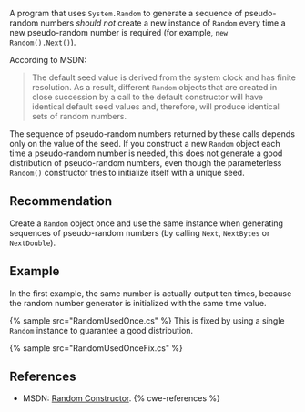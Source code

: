A program that uses `System.Random` to generate a sequence of pseudo-random numbers *should not* create a new instance of `Random` every time a new pseudo-random number is required (for example, `new Random().Next()`).

According to MSDN:

> The default seed value is derived from the system clock and has finite resolution. As a result, different `Random` objects that are created in close succession by a call to the default constructor will have identical default seed values and, therefore, will produce identical sets of random numbers.

The sequence of pseudo-random numbers returned by these calls depends only on the value of the seed. If you construct a new `Random` object each time a pseudo-random number is needed, this does not generate a good distribution of pseudo-random numbers, even though the parameterless `Random()` constructor tries to initialize itself with a unique seed.


## Recommendation
Create a `Random` object once and use the same instance when generating sequences of pseudo-random numbers (by calling `Next`, `NextBytes` or `NextDouble`).


## Example
In the first example, the same number is actually output ten times, because the random number generator is initialized with the same time value.

{% sample src="RandomUsedOnce.cs" %}
This is fixed by using a single `Random` instance to guarantee a good distribution.

{% sample src="RandomUsedOnceFix.cs" %}

## References
* MSDN: [Random Constructor](http://msdn.microsoft.com/en-us/library/h343ddh9.aspx).
{% cwe-references %}
